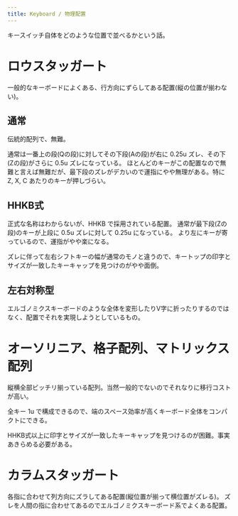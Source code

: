 ```yaml
---
title: Keyboard / 物理配置
---
```


キースイッチ自体をどのような位置で並べるかという話。


ロウスタッガート
================================================================================
一般的なキーボードによくある、行方向にずらしてある配置(縦の位置が揃わない)。


通常
--------------------------------------------------------------------------------
伝統的配列で、無難。

通常は一番上の段(Qの段)に対してその下段(Aの段)が右に 0.25u ズレ、その下(Zの段)がさらに 0.5u ズレになっている。
ほとんどのキーがこの配置なので無難と言えば無難だが、最下段のズレがデカいので運指にやや無理がある。特に Z, X, C あたりのキーが押しづらい。


HHKB式
--------------------------------------------------------------------------------
正式な名称はわからないが、HHKB で採用されている配置。
通常が最下段(Zの段)のキーが上段に 0.5u ズレに対して 0.25u になっている。
より左にキーが寄っているので、運指がやや楽になる。

ズレに伴って左右シフトキーの幅が通常のモノと違うので、キートップの印字とサイズが一致したキーキャップを見つけのがやや面倒。


左右対称型
--------------------------------------------------------------------------------
エルゴノミクスキーボードのような全体を変形したりV字に折ったりするのではなく、配置でそれを実現しようとしているもの。





オーソリニア、格子配列、マトリックス配列
================================================================================
縦横全部ビッチリ揃っている配列。当然一般的でないのでそれなりに移行コストが高い。

全キー 1u で構成できるので、端のスペース効率が高くキーボード全体をコンパクトにできる。

HHKB式以上に印字とサイズが一致したキーキャップを見つけるのが困難。事実あきらめる必要がある。


カラムスタッガート
================================================================================
各指に合わせて列方向にズラしてある配置(縦位置が揃って横位置がズレる)。
ズレを人間の指に合わせてあるのでエルゴノミクスキーボード系でよくある配置。
















